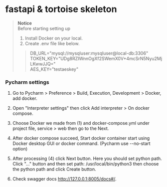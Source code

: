 # fastapi & tortoise skeleton

> **Notice**  
> Before starting setting up
> 1. Install Docker on your local.
> 2. Create .env file like below.
>> DB_URL="mysql://mysqluser:mysqluser@local-db:3306"  
TOKEN_KEY="UDg8RZIWnnOgXf2SWemX0V+4mcSrN5Nyu2MjLKwwJJQ="   
AES_KEY="testaeskey"
>

### Pycharm settings
1. Go to Pycharm > Preference > Build, Execution, Development > Docker, add docker.

2. Open "Interpreter settings" then click Add interpreter > On docker compose.

3. Choose Docker we made from (1) and docker-compose.yml under project file, service > web then go to the Next.

4. After docker compose succeed, Start docker container start using Docker desktop GUI or docker command. (Pycharm use --no-start option)

5. After processing (4) click Next button. Here you should set python path. Click "..." button and then set path: /usr/local/bin/python3
then choose the python path and click Create button.

6. Check swagger docs http://127.0.0.1:8005/docs#/.


